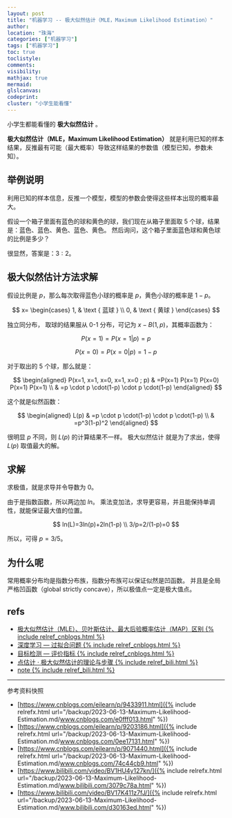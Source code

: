 ```yaml
---
layout: post
title: "机器学习 -- 极大似然估计（MLE，Maximum Likelihood Estimation）"
author:
location: "珠海"
categories: ["机器学习"]
tags: ["机器学习"]
toc: true
toclistyle:
comments:
visibility:
mathjax: true
mermaid:
glslcanvas:
codeprint:
cluster: "小学生能看懂"
---
```


小学生都能看懂的 **极大似然估计** 。

**极大似然估计（MLE，Maximum Likelihood Estimation）**
就是利用已知的样本结果，反推最有可能（最大概率）导致这样结果的参数值（模型已知，参数未知）。


## 举例说明

利用已知的样本信息，反推一个模型，模型的参数会使得这些样本出现的概率最大。

假设一个箱子里面有蓝色的球和黄色的球，我们现在从箱子里面取 5 个球，结果是：蓝色、蓝色、黄色、蓝色、黄色。
然后询问，这个箱子里面蓝色球和黄色球的比例是多少？

很显然，答案是：$3:2$。


## 极大似然估计方法求解

假设比例是 $p$，那么每次取得蓝色小球的概率是 $p$，黄色小球的概率是 $1-p$。

$$
x=
\begin{cases}
1, & \text { 蓝球 } \\
0, & \text { 黄球 }
\end{cases}
$$

独立同分布，
取球的结果服从 0-1 分布，可记为 $x-B(1,p)$，其概率函数为：

$$
P(x=1)=P(x=1|p)=p
$$

$$
P(x=0)=P(x=0|p)=1-p
$$

对于取出的 5 个球，那么就是：

$$
\begin{aligned}
P(x=1, x=1, x=0, x=1, x=0 ; p) & =P(x=1) P(x=1) P(x=0) P(x=1) P(x=1) \\
& =p \cdot p \cdot(1-p) \cdot p \cdot(1-p)
\end{aligned}
$$

这个就是似然函数：

$$
\begin{aligned}
L(p) & =p \cdot p \cdot(1-p) \cdot p \cdot(1-p) \\
& =p^3(1-p)^2
\end{aligned}
$$

很明显 $p$ 不同，则 $L(p)$ 的计算结果不一样。
极大似然估计 就是为了求出，使得 $L(p)$ 取值最大的解。


## 求解

求极值，就是求导并令导数为 0。

由于是指数函数，所以两边加 $ln$。
乘法变加法，求导更容易，并且能保持单调性，就能保证最大值的位置。

$$
ln(L)=3ln(p)+2ln(1-p) \\
3/p=2/(1-p)=0
$$

所以，可得 $p=3/5$。


## 为什么呢

常用概率分布均是指数分布族，指数分布族可以保证似然是凹函数。
并且是全局严格凹函数（global strictly concave），所以极值点一定是极大值点。


## refs

* [极大似然估计（MLE）、贝叶斯估计、最大后验概率估计（MAP）区别 {% include relref_cnblogs.html %}](https://www.cnblogs.com/eilearn/p/9433911.html)
* [深度学习 — 过拟合问题 {% include relref_cnblogs.html %}](https://www.cnblogs.com/eilearn/p/9203186.html)
* [目标检测 — 评价指标 {% include relref_cnblogs.html %}](https://www.cnblogs.com/eilearn/p/9071440.html)
* [点估计 · 极大似然估计的理论与步骤 {% include relref_bili.html %}](https://www.bilibili.com/video/BV1HU4y127kn/)
* [note {% include relref_bili.html %}](https://www.bilibili.com/video/BV17K411z7fJ/)



<hr class='reviewline'/>
<p class='reviewtip'><script type='text/javascript' src='{% include relref.html url="/assets/reviewjs/blogs/2023-06-13-Maximum-Likelihood-Estimation.md.js" %}'></script></p>
<font class='ref_snapshot'>参考资料快照</font>

- [https://www.cnblogs.com/eilearn/p/9433911.html]({% include relrefx.html url="/backup/2023-06-13-Maximum-Likelihood-Estimation.md/www.cnblogs.com/e0fff013.html" %})
- [https://www.cnblogs.com/eilearn/p/9203186.html]({% include relrefx.html url="/backup/2023-06-13-Maximum-Likelihood-Estimation.md/www.cnblogs.com/0ee17131.html" %})
- [https://www.cnblogs.com/eilearn/p/9071440.html]({% include relrefx.html url="/backup/2023-06-13-Maximum-Likelihood-Estimation.md/www.cnblogs.com/74c44cb9.html" %})
- [https://www.bilibili.com/video/BV1HU4y127kn/]({% include relrefx.html url="/backup/2023-06-13-Maximum-Likelihood-Estimation.md/www.bilibili.com/3079c78a.html" %})
- [https://www.bilibili.com/video/BV17K411z7fJ/]({% include relrefx.html url="/backup/2023-06-13-Maximum-Likelihood-Estimation.md/www.bilibili.com/d30163ed.html" %})
